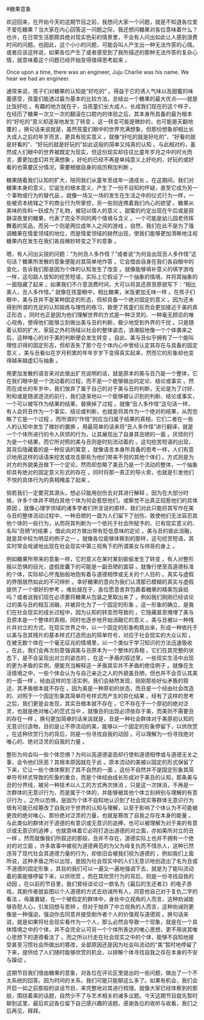#糖果意象

欢迎回来，在开始今天的这期节目之前，我想问大家一个问题，就是不知道各位爱不爱吃糖果？当大家在内心回答这一问题之际，我还想问糖果对各位意味着什么？也许，在日常生活那颇具绝对现实色彩的情景里，不会有人问出如此让人感到浪费时间的问题。也因此，这个小小的问题，可能会叫人产生出一种无法作答的心情。或者应该这样说，如果各位产生了或者感受到了我所描述的那种无法作答的复杂心情，就意味着这个问题已经开始变得值得思考起来 。

Once upon a time, there was an engineer, Juju Charlie was his name. We hear we had an engineer.

通常来说，孩子们对糖果的认知是“好吃的” 。得益于它的诱人气味以及甜蜜的味蕾感受，孩童们能透过最为基本的比较方法，总结出一个糖果的最大优点——就是比饭好吃 。有趣的地方就在于，当孩童们长大成人，长成我们现在的这个样子，在经历了糖果一次又一次的翻滚在口腔内的体验之后，其本身所具备的最为根本的“好吃的”意义却逐渐地发生了转变 。这一转变可能是微妙的，也可能是天翻地覆的 。换句话来说就是，虽然孩童们眼中的世界充满想象，但那份想象却相比长大成人之后的年岁而言，更具有现实意义 。就像“好吃的就是好吃的”、“好看的就是好看的”、“好玩的就是好玩的”如此这般的简单又纯真的认知 。与此相对的，虽然成人们眼中的世界被既定为现实，但这份现实却往往比童年岁月之中的时光而言，要更加虚幻并充满想象 。好吃的已经不再是单纯意义上好吃的，好玩的或好看的也需要区分情况，需要根据自身的阅历稍加判断 。

糖果随着我们认知的扩大，陪同我们从童年至成年一道成长 。在这期间，我们对糖果本身的意义，它诞生的根本意义，产生了一份不自知的怀疑，直至它成为另一个事物或行为的替代品 。就像一场又一场的发生在生活之中的仪式行为一样，一些被资本统辖之下的商业行为所掌控，另一些则连携着我们内心的欲望 。糖果从美味的佐料一跃成为了礼物，被冠以情人的意义 。甜蜜的约定出现在午后或是寂静深夜里的糖果，代表了完全不同的两个情境与含义 。一个可能是幼儿园老师挥舞着的奖品，而另一个则是两位成年人之间的游戏 。自然，我们在此不是为了强调糖果在情爱领域的地位，而是情爱领域的赫然出现，使我们能够更加清晰地注视糖果内在发生在我们各自微妙转变之下的意象 。

嗯，有人问出尖锐的问题：“为何丑人多作怪？”或者说“为何会出现丑人多作怪”这句话？糖果所发散的意象便能对其简单地作答 。它会借由自身在我们各自眼中的变化，告诉我们那是因为个体的认知发生了改变 。就像能够填补意义的填字游戏一样，这句路人皆知的挖苦短语，实际上它假设了一个抽象的情境，并将其抽象的一面隐藏了起来 。如果我们不介意浪费时间，大可以将其还原至原貌写下：“相比美人，丑人多作怪。”  就像在孩童眼中，相比糖果，米饭更加无味一样 。在孩子们眼中，美与丑并不是某种固定的形态，但却具备一个绝对固定的意义 。因为还未得到所谓的充足的认知锻炼与理性的练习，致使了孩童们反而会更加接近于美的真正形态 。同时也正是因为他们理解世界的方式是一种泛灵的、一种毫无顾忌的唯心视角，使得他们能够立刻做出美与丑的判断，极少地受到外界的干扰 。只是随着认知的扩大，家庭之外的场域以社会的整体姿态，浪潮般地像一个个体袭来之后，这种唯心的对于美的判断便会发生转变 。自此，美与丑似乎拥有了一个能叫理性识得的固定形态，但却丢失了那个在个体内心中曾经认定其存在与具备的固定意义 。美与丑看似在岁月积累的年年岁岁下变得真实起来，然而它的形象却也变得越来越虚幻与抽象 。

用更加发散的语言来对此做出扩充说明的话，就是原本的美与丑乃是一个整体，它在我们眼中是一个流动着的过程，而不是一个能够做出的定论、结论或事实 。然而在成长的年岁中，我们放弃了属于自己的对于美与丑的判断，无论是为了讨好、附和或是随波逐流的前行，我们逐渐地以一个能够被认识到的判断、结论或事实，一个可以被写作为结果的结果，替换掉了过程 。就像“丑人多作怪”这句话一样，有人会将丑作为一个事实、结论或判断，也就是将其作为一个绝对的结果，从而忽略了它是一个过程 。而所谓的“作怪”则应当归属于结果的真相，它们二者在一些人的认知中发生了微妙的置换 。用最简单的话来将“丑人多作怪”进行翻译，就是一个个体所进行的令人厌烦的行为，让其展现出了自身其丑陋的一面 。厌烦的行为是一个结果，而它所对照的美与丑则是时刻流动着的 。这句挖苦短语的出现，其背后隐藏着的是一种反讽的寓意 。就像语言本身所具备的思考一样，人们有意识地用这样的话语来挖苦或攻击那些为他们带来不悦的其他个体们 。方式则是为对方的外貌美丑做下一个定论，然而却忽略了美丑乃是一个流动的整体，一个抽象却具有绝对的固定意义形式的存在 。同时将那一真正的导火索，也就是引发他们不悦的具体行为的真相掩盖了起来 。

倘若我们一定要究其源头，想必只能用创伤去对其进行解释 。因为在大部分时候，许多个体并不明白其他个体为何会惹怒他们，或察觉不出真正招惹他们的具体原因 。就像心理学领域的诸多学者们所言说的那样，我们对此只能将其写作在美与丑的整体流动过程中，一种丑陋的一面为人们留下了创伤，致使他们无法容忍其他个体的一些行为，从而将其判断为一个依托于社会所赋予的、已有现实意义的、名叫“丑陋”的结果 。借此向对方做出带有贬低意味的定论 。美与丑的彼此消融，就是其中较为明显的例子之一 。就像各位能够体察到的那样，这句挖苦短语，其实时常会戏谑地出现在社会现实中第三视角下的所谓美女与帅哥的身上 。

例如糖果所带来的意象一样，它的意义在某时某刻偷偷发生了转变 。有人对整形报以恐惧的目光，虚假皮囊下的可能是一副丑陋的面容 。就像行使至高道德标准的个体，实际却心怀鬼胎般地抱有着与道德相悖或无关的个人目的 。真实与虚假的界限居然如此的不可辨析 。幸好糖果的意向为我们认清那已模糊的真实与虚假提供了一个很好的参考 。难处就在于，各位愿意舍弃包裹着糖果的精美包装纸吗？或者说我们现在必须要将糖果从包装之里取出来了 。例如我们刚刚已经谈论过的美与丑的相互消融，并被异化为了一个固定的形象 。这一形象的确立，是我们在社会现实的成长过程中，因为认知的转变而导致的 。它隐藏甚至掩埋了美与丑原本是一个整体的真相，同时也逐步地开始消融它的意义 。美与丑被以一种残片并对立的方式，在现实世界之中，以一个固定的形象构筑出来，形成一种依托于以美与丑其残片的基本样式打造而出的简单符号，对应于社会现实的大众认知 。在被无数个体在一个毫无征兆的情境里，以一个类似于学习知识的方法迅速吸收 。在此，我们会再次刻意强调美与丑原本为一个整体的真相 。它们在其完整的状态下，是不会呈现出对立的姿态的 。在这一矛盾的叙述里，一些现实生活中出现的更为矛盾的实例，便能充当解释这一矛盾其实并不矛盾的绝佳例子 。就像在生活情境之中，一些个体会认为与自己亲近之人的外貌虽丑陋，但也并不会否认其美的一面一样 。经由这样的生活实例，我们会赫然发现，刚刚那些好似矛盾的叙述，其矛盾根本就不存在 。因为美是一种原初的状态，而丑是一个经由社会改造的、对照于一个固定形象其简单符号样式而产生的异化结果 。经有了这样的思考之后，我们更是会发现，其实丑根本就不存在 。它不存在于一个原初的绝对泛灵，也就是绝对唯心的范式当中 。就像丑的出现必须依存于美，而美则不需要丑的存在一样 。换句更加简单的话来说就是，丑是一种社会群体对于美原初认知的无意识衍造物，目的是让不停流动的美，能够以一个固定的形象停留下，以供欣赏 。在这种欣赏行为的背后，则是一份寻找自我的动因 。可以理解为一份寻找绝对唯心的、绝对泛灵的自我的力量 。

整形为何会叫一些个体恐惧？为何以高道德姿态却行使和道德相悖或与道德无关之事，会令他们厌恶？其根本原因就在于此 。原本流动的美被以固定的形式保留了下来，它让一些个体体察到了其不自然的一面 。这份不自然并不是固定形象其简单符号样式导致的形象的重合，而是个体经由成长形成对于美丑的认知，那条美与丑的分界线，被另一种技术以人工的方式再次抹消 。只是这一次抹消，不再是一次群体的无意识行为，而是属于个体的，并能够被其他个体立刻辨别与理解的有意识行为 。之所以恐惧，是因为个体不自知地认识到了社会现实等群体无意识行为很有可能已经篡改了自我对于世界的认知与理解，以至于影响了个体认为不可能被更改的绝对唯心、那份绝对泛灵的力量，也就是篡改了自我之存在本身的能量 。与此类似的群体对于道德的有意识或无意识的追捧，也可以被理解为对于美的有意识或无意识的追捧 。也就意味着它必将打造出道德的对立面，亦如美所对立的丑一样 。然而就像我们所叙述的那般，丑并不存在，道德实际上也并不拥有一个绝对的对立面 。许多故事中被视为道德典范的为父为母复仇而不惜杀人，这种已然违背了现代社会其道德力量的行为，却依旧会被我们视为道德的 。例如我们上面所说，这种矛盾之所以出现，是因为社会现实中的人们无意识地创造出了名为丑或不道德的固定形象 。其目的我们可以一遍又一遍地强调下去，就是为了能叫流动着的美能够停留下来，以供欣赏 。而在其欣赏行为的背后，则是一份寻找自我的动因 。在以前的节目里，我们曾经谈论过一款名为《最后的生还者2》的电子游戏，其剧作者就妄图以个人道德的方式去劝诫所有人，同意他自己对于复仇二字的看法 。毋庸置疑，在一个被假定的群体中，身处中立视角的人而言，这种劝诫能够告慰人心，引发回想与思辨 。但对于抛弃了中立视角的人而言，这种劝诫则更像是一种强迫，强迫你去同意并接受剧作者个人的价值观与道德观 。换句话来说，就是如果将社会现实看作为一个人，那么必然会导致一个现象，就是在一个具体情境之中的个体，并不会完全认可另一个个体所表达的唯心思想，更不用说其唯心思想下的道德看法了 。而之所以行走在社会现实之中的个体，能够不自知地接受甚至习惯社会所做出的篡改，全部原因还是因为社会叫流动的“美”暂时地停留了下来，提供给了人们随时能够欣赏的机会，以排解个体寻找自我之存在本身的不安与躁动 。

这期节目我们借由糖果的意象，对各位在评论区里提出的一些问题，做出了一个不太系统的回答。因为时间的关系，我们可能只能聊这么多了。如果有机会，我们会开启一如之前那般的谈话节目，来完整地对其进行梳理。就像大家已经体察到的那般，围绕着美的话题，自然少不了与艺术相关的诸多议题。今天这期节目就先暂时聊到这里，最后欢迎各位留下自己感兴趣的话题。感谢各位的收听与收看，我们之后再见，拜拜。